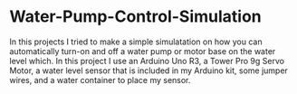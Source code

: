 # Water-Pump-Control-Simulation
In this projects I tried to make a simple simulatation on how you can automatically turn-on and off a water pump or motor base on the water level which. In this project I use an Arduino Uno R3, a Tower Pro 9g Servo Motor, a water level sensor that is included in my Arduino kit, some jumper wires, and a water container to place my sensor. 
